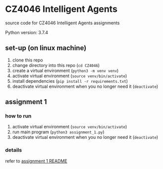 # CZ4046 Intelligent Agents

source code for CZ4046 Intelligent Agents assignments  

Python version: 3.7.4

## set-up (on linux machine)

1. clone this repo
2. change directory into this repo (`cd CZ4046`)
3. create a virtual environment (`python3 -m venv venv`)
4. activate virtual environment (`source venv/bin/activate`)
5. install dependencies (`pip install -r requirements.txt`)
6. deactivate virtual environment when you no longer need it (`deactivate`)

## assignment 1

### how to run

1. activate virtual environment (`source venv/bin/activate`)
2. run main program (`python3 assignment_1.py`)
3. deactivate virtual environment when you no longer need it (`deactivate`)

### details

refer to [assignment 1 README](assignment_1/README.md)

